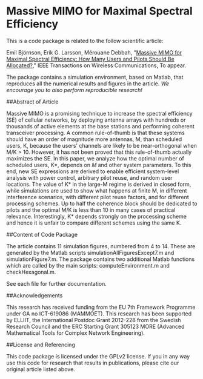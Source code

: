 Massive MIMO for Maximal Spectral Efficiency
==================

This is a code package is related to the follow scientific article:

Emil Björnson, Erik G. Larsson, Mérouane Debbah, "[Massive MIMO for Maximal Spectral Efficiency: How Many Users and Pilots Should Be Allocated?](http://arxiv.org/pdf/1412.7102)," IEEE Transactions on Wireless Communications, To appear.

The package contains a simulation environment, based on Matlab, that reproduces all the numerical results and figures in the article. *We encourage you to also perform reproducible research!*


##Abstract of Article

Massive MIMO is a promising technique to increase the spectral efficiency (SE) of cellular networks, by deploying antenna arrays with hundreds or thousands of active elements at the base stations and performing coherent transceiver processing. A common rule-of-thumb is that these systems should have an order of magnitude more antennas, M, than scheduled users, K, because the users' channels are likely to be near-orthogonal when M/K > 10. However, it has not been proved that this rule-of-thumb actually maximizes the SE. In this paper, we analyze how the optimal number of scheduled users, K*, depends on $M$ and other system parameters. To this end, new SE expressions are derived to enable efficient system-level analysis with power control, arbitrary pilot reuse, and random user locations. The value of K* in the large-M regime is derived in closed form, while simulations are used to show what happens at finite M, in different interference scenarios, with different pilot reuse factors, and for different processing schemes. Up to half the coherence block should be dedicated to pilots and the optimal M/K is less than 10 in many cases of practical relevance. Interestingly, K* depends strongly on the processing scheme and hence it is unfair to compare different schemes using the same K.


##Content of Code Package

The article contains 11 simulation figures, numbered from 4 to 14. These are generated by the Matlab scripts simulationAllFiguresExcept7.m and simulationFigure7.m.  The package contains two additional Matlab functions which are called by the main scripts: computeEnvironment.m and checkHexagonal.m.

See each file for further documentation.


##Acknowledgements

This research has received funding from the EU 7th Framework Programme under GA no ICT-619086 (MAMMOET). This research has been supported by ELLIIT, the International Postdoc Grant 2012-228 from the Swedish Research Council and the ERC Starting Grant 305123 MORE (Advanced Mathematical Tools for Complex Network Engineering).

##License and Referencing

This code package is licensed under the GPLv2 license. If you in any way use this code for research that results in publications, please cite our original article listed above.
